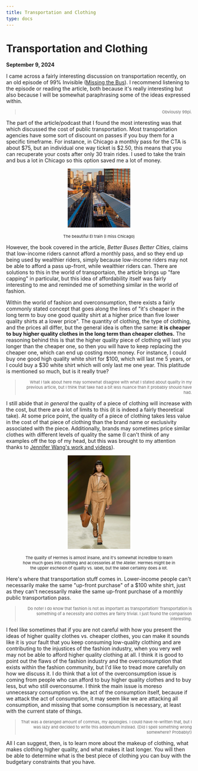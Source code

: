 ```yaml
---
title: Transportation and Clothing 
type: docs
---
```


# Transportation and Clothing

**September 9, 2024**  

I came across a fairly interesting discussion on transportation recently, on an old episode of 99% Invisible ([Missing the Bus](https://99percentinvisible.org/episode/missing-the-bus/)). I recommend listening to the episode or reading the article, both because it's really interesting but also because I will be somewhat paraphrasing some of the ideas expressed within.

> <p style="font-size: 11px; text-align:right;"> Obviously 99pi. </p>

The part of the article/podcast that I found the most interesting was that which discussed the cost of public transportation. Most transportation agencies have some sort of discount on passes if you buy them for a specific timeframe. For instance, in Chicago a monthly pass for the CTA is about $75, but an individual one way ticket is $2.50, this means that you can recuperate your costs after only 30 train rides. I used to take the train and bus a lot in Chicago so this option saved me a lot of money.

<figure> <p style="text-align:center;"><img src=images/cta_train.jpg alt="The beautiful El train" style="width:40%; height: auto;"></p> <figcaption style="font-size: 11px; text-align:center;">The beautiful El train (I miss Chicago)</figcaption> </figure>  

However, the book covered in the article, *Better Buses Better Cities*, claims that low-income riders cannot afford a monthly pass, and so they end up being used by wealthier riders, simply because low-income riders may not be able to afford a pass up-front, while wealthier riders can. There are solutions to this in the world of transportaion, the article brings up "fare capping" in particular, but this idea of affordability itself was fairly interesting to me and reminded me of something similar in the world of fashion.

Within the world of fashion and overconsumption, there exists a fairly commonly stated concept that goes along the lines of "it's cheaper in the long term to buy one good quality shirt at a higher price than five lower quality shirts at a lower price". The quantity of clothing, the type of clothing, and the prices all differ, but the general idea is often the same: **it is cheaper to buy higher quality clothes in the long term than cheaper clothes.** The reasoning behind this is that the higher quality piece of clothing will last you longer than the cheaper one, so then you will have to keep replacing the cheaper one, which can end up costing more money. For instance, I could buy one good high quality white shirt for $100, which will last me 5 years, or I could buy a $30 white shirt which will only last me one year. This platitude is mentioned so much, but is it really true?

> <p style="font-size: 11px; text-align:right;"> What I talk about here may somewhat disagree with what I stated about quality in my previous article, but I think that take had a bit less nuance than it probably should have had. </p>

I still abide that *in general* the quality of a piece of clothing will increase with the cost, but there are a lot of limits to this (it is indeed a fairly theoretical take). At some price point, the quality of a piece of clothing takes less value in the cost of that piece of clothing than the brand name or exclusivity associated with the piece. Additionally, brands may sometimes price similar clothes with different levels of quality the same (I can't think of any examples off the top of my head, but this was brought to my attention thanks to [Jennifer Wang's work and videos](https://www.youtube.com/@wangjenniferr)). 

<figure> <p style="text-align:center;"><img src=images/hermes.webp alt="The quality of Hermes" style="width:40%; height: auto;"></p> <figcaption style="font-size: 11px; text-align:center;">The quality of Hermes is almost insane, and it's somewhat incredible to learn how much goes into clothing and accessories at the Atelier. Hermes might be in the upper eschelon of quality vs. label, but the label certainly does a lot. </figcaption> </figure>  


Here's where that transportation stuff comes in. Lower-income people can't necessarily make the same "up-front purchase" of a $100 white shirt, just as they can't necessarily make the same up-front purchase of a monthly public transportation pass.

> <p style="font-size: 11px; text-align:right;"> Do note! I do know that fashion is not as important as transportation! Transportation is something of a necessity and clothes are fairly trivial. I just found the comparison interesting. </p>

I feel like sometimes that if you are not careful with how you present the ideas of higher quality clothes vs. cheaper clothes, you can make it sounds like it is your fault that you keep consuming low-quality clothing and are contributing to the injustices of the fashion industry, when you very well may not be able to afford higher quality clothing at all. I think it is good to point out the flaws of the fashion industry and the overconsumption that exists within the fashion community, but I'd like to tread more carefully on how we discuss it. I do think that a lot of the overconsumption issue is coming from people who can afford to buy higher quality clothes and to buy less, but who still overconsume. I think the main issue is moreso unnecessary consumption vs. the act of the consumption itself, because if we attack the act of consumption, it may seem like we are attacking all consumption, and missing that some consumption is necessary, at least with the current state of things.

> <p style="font-size: 11px; text-align:right;"> That was a deranged amount of commas, my apologies. I could have re-written that, but I was lazy and decided to write this addendum instead. (Did I spell something wrong somewhere? Probably!) </p>

All I can suggest, then, is to learn more about the makeup of clothing, what makes clothing higher quality, and what makes it last longer. You will then be able to determine what is the best piece of clothing you can buy with the budgetary constraints that you have.
